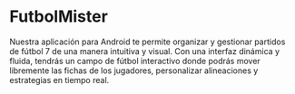 # FutbolMister
Nuestra aplicación para Android te permite organizar y gestionar partidos de fútbol 7 de una manera intuitiva y visual. Con una interfaz dinámica y fluida, tendrás un campo de fútbol interactivo donde podrás mover libremente las fichas de los jugadores, personalizar alineaciones y estrategias en tiempo real.
